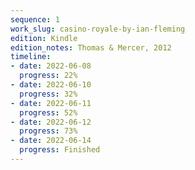 ```yaml
---
sequence: 1
work_slug: casino-royale-by-ian-fleming
edition: Kindle
edition_notes: Thomas & Mercer, 2012
timeline:
- date: 2022-06-08
  progress: 22%
- date: 2022-06-10
  progress: 32%
- date: 2022-06-11
  progress: 52%
- date: 2022-06-12
  progress: 73%
- date: 2022-06-14
  progress: Finished
---
```


